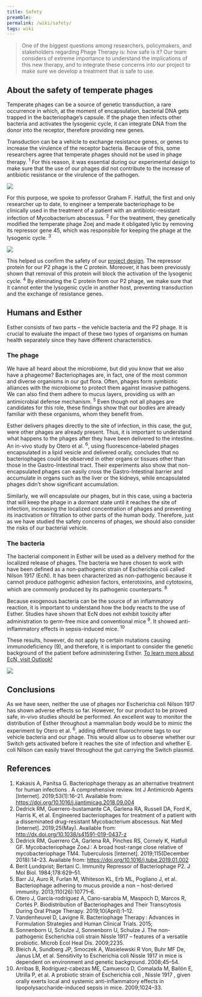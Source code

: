 ```yaml
---
title: Safety
preamble:
permalink: /wiki/safety/
tags: wiki
---
```


> One of the biggest questions among researchers, policymakers, and stakeholders regarding Phage Therapy is: how safe is it? Our team considers of extreme importance to understand the implications of this new therapy, and to integrate these concerns into our project to make sure we develop a treatment that is safe to use.

<!-- {% callout "💡" %} We have divided this question into two categories: 1) How safe it is to use temperate phages for Phage Therapy, and 2) how safe it is to treat patients using Esther. {% endcallout %} -->

## About the safety of temperate phages

Temperate phages can be a source of genetic transduction, a rare occurrence in which, at the moment of encapsulation, bacterial DNA gets trapped in the bacteriophage’s capsule. If the phage then infects other bacteria and activates the lysogenic cycle, it can integrate DNA from the donor into the receptor, therefore providing new genes.

Transduction can be a vehicle to exchange resistance genes, or genes to increase the virulence of the receptor bacteria. Because of this, some researchers agree that temperate phages should not be used in phage therapy. <sup>1</sup> For this reason, it was essential during our experimental design to make sure that the use of our phages did not contribute to the increase of antibiotic resistance or the virulence of the pathogen.

![](https://2019.igem.org/wiki/images/8/87/T--Stockholm--safety-01.png)

For this purpose, we spoke to professor Graham F. Hatfull, the first and only researcher up to date, to engineer a temperate bacteriophage to be clinically used in the treatment of a patient with an antibiotic-resistant infection of Mycobacterium abscessus. <sup>2</sup> For the treatment, they genetically modified the temperate phage Zoej and made it obligated lytic by removing its repressor gene 45, which was responsible for keeping the phage at the lysogenic cycle. <sup>3</sup>

![](https://2019.igem.org/wiki/images/9/9b/T--Stockholm--safety-02.png)

This helped us confirm the safety of our [project design](/wiki/design/). The repressor protein for our P2 phage is the C protein. Moreover, it has been previously shown that removal of this protein will block the activation of the lysogenic cycle. <sup>4</sup> By eliminating the C protein from our P2 phage, we make sure that it cannot enter the lysogenic cycle in another host, preventing transduction and the exchange of resistance genes.

## Humans and Esther

Esther consists of two parts – the vehicle bacteria and the P2 phage. It is crucial to evaluate the impact of these two types of organisms on human health separately since they have different characteristics.

### The phage

We have all heard about the microbiome, but did you know that we also have a phageome? Bacteriophages are, in fact, one of the most common and diverse organisms in our gut flora. Often, phages form symbiotic alliances with the microbiome to protect them against invasive pathogens. We can also find them adhere to mucus layers, providing us with an antimicrobial defense mechanism. <sup>5</sup> Even though not all phages are candidates for this role, these findings show that our bodies are already familiar with these organisms, whom they benefit from.

Esther delivers phages directly to the site of infection, in this case, the gut, were other phages are already present. Thus, it is important to understand what happens to the phages after they have been delivered to the intestine. An in-vivo study by Otero et al. <sup>6</sup>, using fluorescence-labeled phages encapsulated in a lipid vesicle and delivered orally, concludes that no bacteriophages could be observed in other organs or tissues other than those in the Gastro-Intestinal tract. Their experiments also show that non-encapsulated phages can easily cross the Gastro-Intestinal barrier and accumulate in organs such as the liver or the kidneys, while encapsulated phages didn’t show significant accumulation.

Similarly, we will encapsulate our phages, but in this case, using a bacteria that will keep the phage in a dormant state until it reaches the site of infection, increasing the localized concentration of phages and preventing its inactivation or filtration to other parts of the human body. Therefore, just as we have studied the safety concerns of phages, we should also consider the risks of our bacterial vehicle.

### The bacteria

The bacterial component in Esther will be used as a delivery method for the localized release of phages. The bacteria we have chosen to work with have been defined as a non-pathogenic strain of Escherichia coli called Nilson 1917 (EcN). It has been characterized as non-pathogenic because it cannot produce pathogenic adhesion factors, enterotoxins, and cytotoxins, which are commonly produced by its pathogenic counterparts. <sup>8</sup>

Because exogenous bacteria can be the source of an inflammatory reaction, it is important to understand how the body reacts to the use of Esther. Studies have shown that EcN does not exhibit toxicity after administration to germ-free mice and conventional mice <sup>9</sup>. It showed anti-inflammatory effects in sepsis-induced mice. <sup>10</sup>

These results, however, do not apply to certain mutations causing immunodeficiency (9), and therefore, it is important to consider the genetic background of the patient before administering Esther. [To learn more about EcN, visit Outlook!](/wiki/outlook/)

![](https://2019.igem.org/wiki/images/b/b9/T--Stockholm--safety-04.png)

## Conclusions

As we have seen, neither the use of phages nor Escherichia coli Nilson 1917 has shown adverse effects so far. However, for our product to be proved safe, in-vivo studies should be performed. An excellent way to monitor the distribution of Esther throughout a mammalian body would be to mimic the experiment by Otero et al. <sup>6</sup>, adding different fluorochrome tags to our vehicle bacteria and our phage. This would allow us to observe whether our Switch gets activated before it reaches the site of infection and whether E. coli Nilson can easily travel throughout the gut carrying the Switch plasmid.

## References

1. Kakasis A, Panitsa G. Bacteriophage therapy as an alternative treatment for human infections . A comprehensive review. Int J Antimicrob Agents [Internet]. 2019;53(1):16–21. Available from: https://doi.org/10.1016/j.ijantimicag.2018.09.004
2. Dedrick RM, Guerrero-bustamante CA, Garlena RA, Russell DA, Ford K, Harris K, et al. Engineered bacteriophages for treatment of a patient with a disseminated drug-resistant Mycobacterium abscessus. Nat Med [Internet]. 2019;25(May). Available from: http://dx.doi.org/10.1038/s41591-019-0437-z
3. Dedrick RM, Guerrero CA, Garlena RA, Pinches RS, Cornely K, Hatfull GF. Mycobacteriophage ZoeJ : A broad host-range close relative of mycobacteriophage TM4. Tuberculosis [Internet]. 2019;115(December 2018):14–23. Available from: https://doi.org/10.1016/j.tube.2019.01.002
4. Berit Lundqvist; Bertani C. Immunity Repressor of Bacteriophage P2. J Mol Biol. 1984;178:629–51.
5. Barr JJ, Auro R, Furlan M, Whiteson KL, Erb ML, Pogliano J, et al. Bacteriophage adhering to mucus provide a non – host-derived immunity. 2013;110(26):10771–6.
6. Otero J, García-rodríguez A, Cano-sarabia M, Maspoch D, Marcos R, Cortés P. Biodistribution of Bacteriophages and Their Transcytosis During Oral Phage Therapy. 2019;10(April):1–12.
7. Vandenheuvel D, Lavigne R. Bacteriophage Therapy : Advances in Formulation Strategies and Human Clinical Trials. 2015;
8. Sonnenborn U, Schulze J, Sonnenborn U, Schulze J. The non-pathogenic Escherichia coli strain Nissle 1917 – features of a versatile probiotic. Microb Ecol Heal Dis. 2009;2235.
9. Bleich A, Sundberg JP, Smoczek A, Wasielewski R Von, Buhr MF De, Janus LM, et al. Sensitivity to Escherichia coli Nissle 1917 in mice is dependent on environment and genetic background. 2008;45–54.
10. Arribas B, Rodríguez-cabezas ME, Camuesco D, Comalada M, Bailón E, Utrilla P, et al. A probiotic strain of Escherichia coli , Nissle 1917 , given orally exerts local and systemic anti-inflammatory effects in lipopolysaccharide-induced sepsis in mice. 2009;1024–33.
